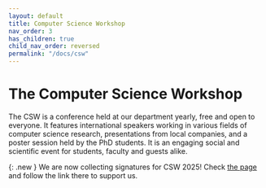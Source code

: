 ```yaml
---
layout: default
title: Computer Science Workshop
nav_order: 3
has_children: true
child_nav_order: reversed
permalink: "/docs/csw"
---
```


# The Computer Science Workshop

The CSW is a conference held at our department yearly, free and open to everyone.
It features international speakers working in various fields of computer science research, presentations from local companies, and a poster session held by the PhD students.
It is an engaging social and scientific event for students, faculty and guests alike.

{: .new } 
We are now collecting signatures for CSW 2025! Check [the page][csw25] and follow the link there to support us.

<!-- {: .new }
The 2024 edition of the Computer Science Workshop is taking shape! 
Visit the [dedicated page][csw24] to discover what we are organizing for you.-->

[csw25]: https://docs-dibris.github.io/docs/Computer%20Science%20Workshop/csw25.html